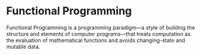 # Functional Programming


Functional Programming is a programming paradigm—a style of building the
 structure and elements of computer programs—that treats computation as
 the evaluation of mathematical functions and avoids changing-state and
 mutable data.
 
 
